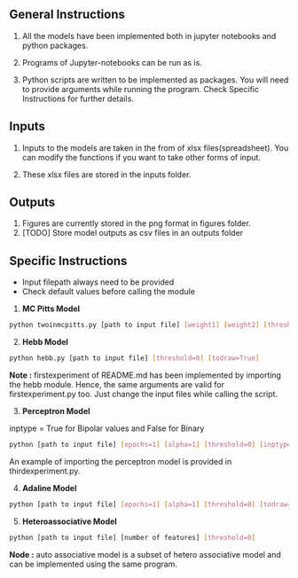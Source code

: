## General Instructions

1. All the models have been implemented both in jupyter notebooks and python packages.

2. Programs of Jupyter-notebooks can be run as is.

3. Python scripts are written to be implemented as packages. You will need to provide arguments while running the program. Check Specific Instructions for further details.

## Inputs

1. Inputs to the models are taken in the from of xlsx files(spreadsheet). You can modify the functions if you want to take other forms of input.

2. These xlsx files are stored in the inputs folder.

## Outputs

1. Figures are currently stored in the png format in figures folder.
2. [TODO] Store model outputs as csv files in an outputs folder

## Specific Instructions

- Input filepath always need to be provided
- Check default values before calling the module

1. **MC Pitts Model**

```bash
python twoinmcpitts.py [path to input file] [weight1] [weight2] [threshold]
```

2. **Hebb Model**

```bash
python hebb.py [path to input file] [threshold=0] [todraw=True]
```

**Note :** firstexperiment of README.md has been implemented by importing the hebb module. Hence, the same arguments are valid for firstexperiment.py too. Just change the input files while calling the script.

3. **Perceptron Model**

inptype = True for Bipolar values and False for Binary

```bash
python [path to input file] [epochs=1] [alpha=1] [threshold=0] [inptype=True] [todraw=True]
```
An example of importing the perceptron model is provided in thirdexperiment.py.

4. **Adaline Model**

```bash
python [path to input file] [epochs=1] [alpha=1] [threshold=0] [todraw=True]
```

5. **Heteroassociative Model**

```bash
python [path to input file] [number of features] [threshold=0]
```

**Node :** auto associative model is a subset of hetero associative model and can be implemented using the same program.
